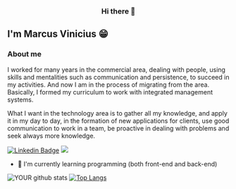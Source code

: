 <h3 align='center'> Hi there 👋</h3>


## I'm Marcus Vinicius 😁

### About me

I worked for many years in the commercial area, dealing with people, using skills and mentalities such as communication and persistence, to succeed in my activities. And now I am in the process of migrating from the area. Basically, I formed my curriculum to work with integrated management systems.

What I want in the technology area is to gather all my knowledge, and apply it in my day to day, in the formation of new applications for clients, use good communication to work in a team, be proactive in dealing with problems and seek always more knowledge. 

[![Linkedin Badge](https://img.shields.io/badge/-LinkedIn-blue?style=flat-square&logo=Linkedin&logoColor=white&link=https://www.linkedin.com/in/marcus-oliveiro/)](https://www.linkedin.com/in/marcus-oliveiro/)
[![](https://img.shields.io/badge/-outlook-%230078D4?style=flat-square&logo=microsoft-outlook&?labelColor=pink&logoColor=Blue&link=mailto:marcusviniciuso@outlook.com.br)](mailto:marcusviniciuso@outlook.com.br)


- 🌱 I'm currently learning programming (both front-end and back-end)


![YOUR github stats](https://github-readme-stats.vercel.app/api?username=MarcusViniciusO&show_icons=true&theme=dracula)
[![Top Langs](https://github-readme-stats.vercel.app/api/top-langs/?username=MarcusViniciusO&show_icons=true&theme=dracula&layout=compact)](https:https://www.linkedin.com/in/marcus-oliveiro/)
